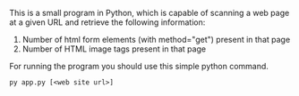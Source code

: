 This is a small program in Python, which is capable of scanning a web page at a
given URL and retrieve the following information:

1. Number of html form elements (with method="get") present in that page
2. Number of HTML image tags present in that page

For running the program you should use this simple python command.
```
py app.py [<web site url>]
``` 

